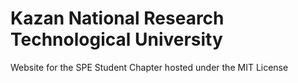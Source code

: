Kazan National Research Technological University
====================

Website for the SPE Student Chapter hosted under the MIT License
